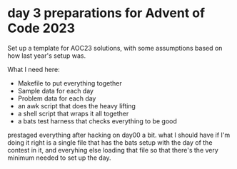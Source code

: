 # day 3 preparations for Advent of Code 2023

Set up a template for AOC23 solutions, with some assumptions
based on how last year's setup was.

What I need here:

- Makefile to put everything together
- Sample data for each day
- Problem data for each day
- an awk script that does the heavy lifting
- a shell script that wraps it all together
- a bats test harness that checks everything to be good

prestaged everything after hacking on day00 a bit.
what I should have if I'm doing it right is a single
file that has the bats setup with the day of the contest
in it, and everyhing else loading that file so that
there's the very minimum needed to set up the day.
